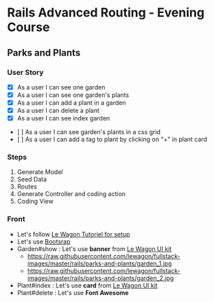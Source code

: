 # Rails Advanced Routing - Evening Course

## Parks and Plants

### User Story

- [x] As a user I can see one garden
- [x] As a user I can see one garden's plants
- [x] As a user I can add a plant in a garden
- [x] As a user I can delete a plant
- [x] As a user I can see index garden
- [ ] As a user I can see garden's plants in a css grid
- [ ] As a user I can add a tag to plant by clicking on "+" in plant card

### Steps

1. Generate Model
2. Seed Data
3. Routes
4. Generate Controller and coding action
5. Coding View

### Front

- Let's follow [Le Wagon Tutoriel for setup](https://github.com/lewagon/rails-stylesheets/blob/master/README.md)
- Let's use [Bootsrap](https://getbootstrap.com/)
- Garden#show : Let's use **banner** from [Le Wagon UI kit](https://uikit.lewagon.com/documentation#banner)
  - https://raw.githubusercontent.com/lewagon/fullstack-images/master/rails/parks-and-plants/garden_1.jpg
  - https://raw.githubusercontent.com/lewagon/fullstack-images/master/rails/parks-and-plants/garden_2.jpg
- Plant#index : Let's use **card** from [Le Wagon UI kit](https://uikit.lewagon.com/documentation#card_category)
- Plant#delete : Let's use **Font Awesome**

